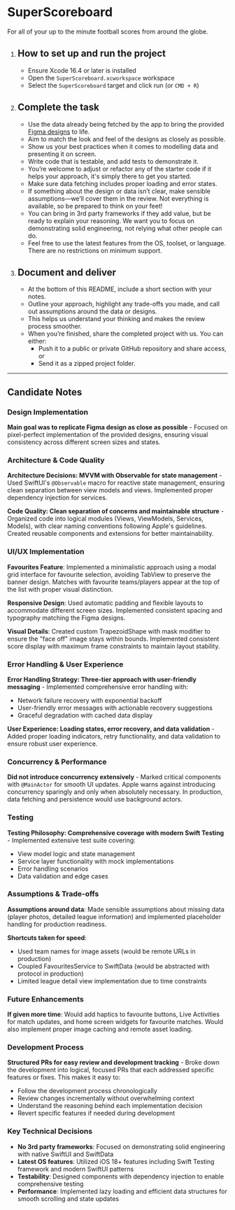 # SuperScoreboard

For all of your up to the minute football scores from around the globe.

1. ## How to set up and run the project

   - Ensure Xcode 16.4 or later is installed
   - Open the `SuperScoreboard.xcworkspace` workspace
   - Select the `SuperScoreboard` target and click run (or `CMD + R`)

2. ## Complete the task

   - Use the data already being fetched by the app to bring the provided [Figma designs](https://www.figma.com/design/hY3cElxFKc1mkl9oZ8GAi4/Test-Design?node-id=1-61823&t=IbXirDv081k0WauS-1) to life.
   - Aim to match the look and feel of the designs as closely as possible.
   - Show us your best practices when it comes to modelling data and presenting it on screen.
   - Write code that is testable, and add tests to demonstrate it.
   - You’re welcome to adjust or refactor any of the starter code if it helps your approach, it's simply there to get you started.
   - Make sure data fetching includes proper loading and error states.
   - If something about the design or data isn’t clear, make sensible assumptions—we’ll cover them in the review. Not everything is available, so be prepared to think on your feet!
   - You can bring in 3rd party frameworks if they add value, but be ready to explain your reasoning. We want you to focus on demonstrating solid engineering, not relying what other people can do.
   - Feel free to use the latest features from the OS, toolset, or language. There are no restrictions on minimum support.

3. ## Document and deliver

   - At the bottom of this README, include a short section with your notes.
   - Outline your approach, highlight any trade-offs you made, and call out assumptions around the data or designs.
   - This helps us understand your thinking and makes the review process smoother.
   - When you’re finished, share the completed project with us. You can either:
      - Push it to a public or private GitHub repository and share access, or
      - Send it as a zipped project folder.

---

## Candidate Notes

### Design Implementation
**Main goal was to replicate Figma design as close as possible** - Focused on pixel-perfect implementation of the provided designs, ensuring visual consistency across different screen sizes and states.

### Architecture & Code Quality
**Architecture Decisions: MVVM with Observable for state management** - Used SwiftUI's `@Observable` macro for reactive state management, ensuring clean separation between view models and views. Implemented proper dependency injection for services.

**Code Quality: Clean separation of concerns and maintainable structure** - Organized code into logical modules (Views, ViewModels, Services, Models), with clear naming conventions following Apple's guidelines. Created reusable components and extensions for better maintainability.

### UI/UX Implementation
**Favourites Feature**: Implemented a minimalistic approach using a modal grid interface for favourite selection, avoiding TabView to preserve the banner design. Matches with favourite teams/players appear at the top of the list with proper visual distinction.

**Responsive Design**: Used automatic padding and flexible layouts to accommodate different screen sizes. Implemented consistent spacing and typography matching the Figma designs.

**Visual Details**: Created custom TrapezoidShape with mask modifier to ensure the "face off" image stays within bounds. Implemented consistent score display with maximum frame constraints to maintain layout stability.

### Error Handling & User Experience
**Error Handling Strategy: Three-tier approach with user-friendly messaging** - Implemented comprehensive error handling with:
- Network failure recovery with exponential backoff
- User-friendly error messages with actionable recovery suggestions
- Graceful degradation with cached data display

**User Experience: Loading states, error recovery, and data validation** - Added proper loading indicators, retry functionality, and data validation to ensure robust user experience.

### Concurrency & Performance
**Did not introduce concurrency extensively** - Marked critical components with `@MainActor` for smooth UI updates. Apple warns against introducing concurrency sparingly and only when absolutely necessary. In production, data fetching and persistence would use background actors.

### Testing
**Testing Philosophy: Comprehensive coverage with modern Swift Testing** - Implemented extensive test suite covering:
- View model logic and state management
- Service layer functionality with mock implementations
- Error handling scenarios
- Data validation and edge cases

### Assumptions & Trade-offs
**Assumptions around data**: Made sensible assumptions about missing data (player photos, detailed league information) and implemented placeholder handling for production readiness.

**Shortcuts taken for speed**:
- Used team names for image assets (would be remote URLs in production)
- Coupled FavouritesService to SwiftData (would be abstracted with protocol in production)
- Limited league detail view implementation due to time constraints

### Future Enhancements
**If given more time**: Would add haptics to favourite buttons, Live Activities for match updates, and home screen widgets for favourite matches. Would also implement proper image caching and remote asset loading.

### Development Process
**Structured PRs for easy review and development tracking** - Broke down the development into logical, focused PRs that each addressed specific features or fixes. This makes it easy to:
- Follow the development process chronologically
- Review changes incrementally without overwhelming context
- Understand the reasoning behind each implementation decision
- Revert specific features if needed during development

### Key Technical Decisions
- **No 3rd party frameworks**: Focused on demonstrating solid engineering with native SwiftUI and SwiftData
- **Latest OS features**: Utilized iOS 18+ features including Swift Testing framework and modern SwiftUI patterns
- **Testability**: Designed components with dependency injection to enable comprehensive testing
- **Performance**: Implemented lazy loading and efficient data structures for smooth scrolling and state updates
